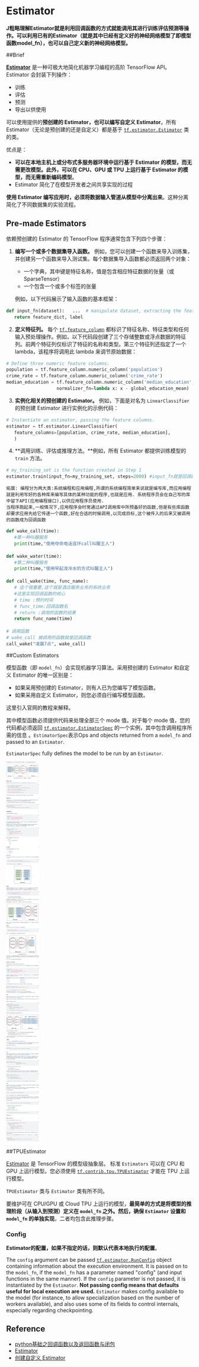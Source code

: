 # Estimator

**J粗略理解Estimator就是利用回调函数的方式就能调用其进行训练评估预测等操作。可以利用已有的Estimator（就是其中已经有定义好的神经网络模型了即模型函数model_fn），也可以自己定义新的神经网络模型。**

##Brief

[**Estimator**](https://www.tensorflow.org/api_docs/python/tf/estimator?hl=zh-cn) 是一种可极大地简化机器学习编程的高阶 TensorFlow API。Estimator 会封装下列操作：

- 训练
- 评估
- 预测
- 导出以供使用

可以使用提供的**预创建的 Estimator，也可以编写自定义 Estimator**。所有 Estimator（无论是预创建的还是自定义）都是基于 [`tf.estimator.Estimator`](https://www.tensorflow.org/api_docs/python/tf/estimator/Estimator?hl=zh-cn) 类的类。 

优点是：

- **可以在本地主机上或分布式多服务器环境中运行基于 Estimator 的模型，而无需更改模型。此外，可以在 CPU、GPU 或 TPU 上运行基于 Estimator 的模型，而无需重新编码模型**。
- Estimator 简化了在模型开发者之间共享实现的过程

**使用 Estimator 编写应用时，必须将数据输入管道从模型中分离出来**。这种分离简化了不同数据集的实验流程。  

## Pre-made Estimators

依赖预创建的 Estimator 的 TensorFlow 程序通常包含下列四个步骤：

1. **编写一个或多个数据集导入函数。** 例如，您可以创建一个函数来导入训练集，并创建另一个函数来导入测试集。每个数据集导入函数都必须返回两个对象：

   - 一个字典，其中键是特征名称，值是包含相应特征数据的张量（或 SparseTensor）
   - 一个包含一个或多个标签的张量

   例如，以下代码展示了输入函数的基本框架：

```python
def input_fn(dataset):   ...  # manipulate dataset, extracting the feature dict and the label   
   return feature_dict, label
```

2. **定义特征列。** 每个 [`tf.feature_column`](https://www.tensorflow.org/api_docs/python/tf/feature_column?hl=zh-cn) 都标识了特征名称、特征类型和任何输入预处理操作。例如，以下代码段创建了三个存储整数或浮点数据的特征列。前两个特征列仅标识了特征的名称和类型。第三个特征列还指定了一个 lambda，该程序将调用此 lambda 来调节原始数据：

```python
# Define three numeric feature columns.
population = tf.feature_column.numeric_column('population')
crime_rate = tf.feature_column.numeric_column('crime_rate')
median_education = tf.feature_column.numeric_column('median_education',
                   normalizer_fn=lambda x: x - global_education_mean)
```

3. **实例化相关的预创建的 Estimator。** 例如，下面是对名为 `LinearClassifier` 的预创建 Estimator 进行实例化的示例代码：

```python
# Instantiate an estimator, passing the feature columns.
estimator = tf.estimator.LinearClassifier(
   feature_columns=[population, crime_rate, median_education],
   )
```

4. **调用训练、评估或推理方法。**例如，所有 Estimator 都提供训练模型的 `train` 方法。

```python
# my_training_set is the function created in Step 1
estimator.train(input_fn=my_training_set, steps=2000) #input_fn就是回调函数
```

```
拓展: 编程分为两大类:系统编程和应用编程,所谓的系统编程简单来说就是编写库,而应用编程就是利用写好的各种库来编写具体的某种功能的程序,也就是应用. 系统程序员会在自己写的库中留下API(应用编程接口),以供应用程序员使用.
当程序跑起来,一般情况下,应用程序会时常通过API调用库中所预备好的函数,但是有些库函数却要求应用先给它传递一个函数,好在合适的时候调用,以完成目标,这个被传入的后来又被调用的函数成为回调函数
```

```python
def wake_call(time):
   #第一种叫醒服务
   print(time,"使用夺命电话连环call叫醒主人")

def wake_water(time):
   #第二种叫醒服务
   print(time,"使用早起泼冷水的方式叫醒主人")

def call_wake(time, func_name):
   # 这个很重要,这个就是酒店服务业务的系统业务
   #这是实现回调函数的核心
   # time :预约时间
   # func_time:回调函数名
   # return :调用的函数的结果
   return func_name(time)

# 调用函数
# wake_call 被调用的函数就是回调函数
call_wake("凌晨7点", wake_call)
```

##Custom Estimators

模型函数（即 `model_fn`）会实现机器学习算法。采用预创建的 Estimator 和自定义 Estimator 的唯一区别是：

- 如果采用预创建的 Estimator，则有人已为您编写了模型函数。
- 如果采用自定义 Estimator，则您必须自行编写模型函数。

这里引入官网的教程来解释。

其中模型函数必须提供代码来处理全部三个 mode 值。对于每个 mode 值，您的代码都必须返回 [`tf.estimator.EstimatorSpec`](https://www.tensorflow.org/api_docs/python/tf/estimator/EstimatorSpec?hl=zh_cn) 的一个实例，其中包含调用程序所需的信息 。`EstimatorSpec`表示Ops and objects returned from a `model_fn` and passed to an `Estimator`.

`EstimatorSpec` fully defines the model to be run by an `Estimator`.

![](picture/estimator.png)

##TPUEstimator

[Estimator](https://www.tensorflow.org/api_docs/python/tf/estimator/Estimator?hl=zh_cn) 是 TensorFlow 的模型级抽象层。 标准 `Estimators` 可以在 CPU 和 GPU 上运行模型。您必须使用 [`tf.contrib.tpu.TPUEstimator`](https://www.tensorflow.org/api_docs/python/tf/contrib/tpu/TPUEstimator?hl=zh_cn) 才能在 TPU 上运行模型。

`TPUEstimator` 类与 `Estimator` 类有所不同。

要维护可在 CPU/GPU 或 Cloud TPU 上运行的模型，**最简单的方式是将模型的推理阶段（从输入到预测）定义在 `model_fn` 之外。然后，确保 `Estimator` 设置和 `model_fn` 的单独实现**，二者均包含此推理步骤。

### Config

**Estimator的配置，如果不指定的话，则默认代表本地执行的配置**。

The `config` argument can be passed [`tf.estimator.RunConfig`](https://www.tensorflow.org/api_docs/python/tf/estimator/RunConfig) object containing information about the execution environment. It is passed on to the `model_fn`, if the `model_fn` has a parameter named "config" (and input functions in the same manner). If the `config` parameter is not passed, it is instantiated by the `Estimator`. **Not passing config means that defaults useful for local execution are used.** `Estimator` makes config available to the model (for instance, to allow specialization based on the number of workers available), and also uses some of its fields to control internals, especially regarding checkpointing. 



## Reference

- [python基础之回调函数以及返回函数与闭包](https://blog.csdn.net/qq_29074261/article/details/80016788)
- [Estimator](https://www.tensorflow.org/guide/estimators?hl=zh-cn#pre-made_estimators)
- [创建自定义 Estimator](https://www.tensorflow.org/guide/custom_estimators?hl=zh-cn)
```

```